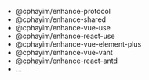 - @cphayim/enhance-protocol
- @cphayim/enhance-shared
- @cphayim/enhance-vue-use
- @cphayim/enhance-react-use
- @cphayim/enhance-vue-element-plus
- @cphayim/enhance-vue-vant
- @cphayim/enhance-react-antd
- ...
